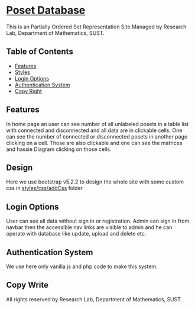 # [Poset Database](http://poset-database.infinityfreeapp.com)

This is an Partially Ordered Set Representation Site Managed by Research Lab, Department of Mathematics, SUST.

## Table of Contents

- [Features](#Features)
- [Styles](#Design)
- [Login Options](#Login-Options)
- [Authentication System](#Authentication-System)
- [Copy Right](#CopyWrite)

## Features

In home page an user can see number of all unlabeled posets in a table list with connected and disconnected and all data are in clickable cells. One can see the number of connected or disconnected posets in another page clicking on a cell. Those are also clickable and one can see the matrices and hassie Diagram clicking on those cells. 

## Design

Here we use bootstrap v5.2.2 to design the whole site with some custom css in [styles/css/addCss](/styles/css/addCss/) folder

## Login Options

User can see all data without sign in or registration. Admin can sign in from navbar then the accessible nav links are visible to admin and he can operate with database like update, upload and delete etc.

## Authentication System

We use here only vanilla js and php code to make this system.

## Copy Write

All rights reserved by Research Lab, Department of Mathematics, SUST.
